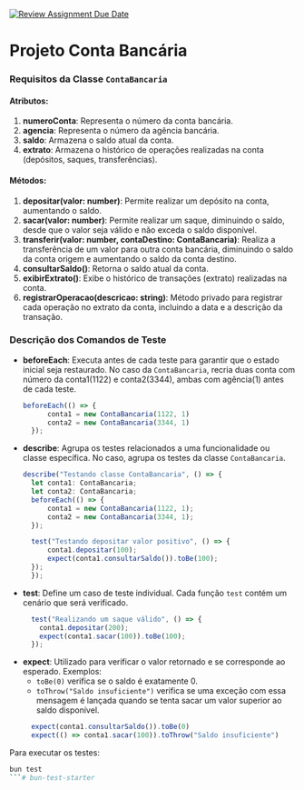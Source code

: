 [![Review Assignment Due Date](https://classroom.github.com/assets/deadline-readme-button-22041afd0340ce965d47ae6ef1cefeee28c7c493a6346c4f15d667ab976d596c.svg)](https://classroom.github.com/a/rCk-UBU7)
# Projeto Conta Bancária

### Requisitos da Classe `ContaBancaria`

#### Atributos:

1. **numeroConta**: Representa o número da conta bancária.
2. **agencia**: Representa o número da agência bancária.
3. **saldo**: Armazena o saldo atual da conta.
4. **extrato**: Armazena o histórico de operações realizadas na conta (depósitos, saques, transferências).

#### Métodos:

1. **depositar(valor: number)**: Permite realizar um depósito na conta, aumentando o saldo.
2. **sacar(valor: number)**: Permite realizar um saque, diminuindo o saldo, desde que o valor seja válido e não exceda o saldo disponível.
3. **transferir(valor: number, contaDestino: ContaBancaria)**: Realiza a transferência de um valor para outra conta bancária, diminuindo o saldo da conta origem e aumentando o saldo da conta destino.
4. **consultarSaldo()**: Retorna o saldo atual da conta.
5. **exibirExtrato()**: Exibe o histórico de transações (extrato) realizadas na conta.
6. **registrarOperacao(descricao: string)**: Método privado para registrar cada operação no extrato da conta, incluindo a data e a descrição da transação.


### Descrição dos Comandos de Teste

- **beforeEach**: Executa antes de cada teste para garantir que o estado inicial seja restaurado. No caso da `ContaBancaria`, recria duas conta com número da conta1(1122) e conta2(3344), ambas com agência(1) antes de cada teste.
  ```typescript
  beforeEach(() => {
        conta1 = new ContaBancaria(1122, 1)
        conta2 = new ContaBancaria(3344, 1)
    });
- **describe**: Agrupa os testes relacionados a uma funcionalidade ou classe específica. No caso, agrupa os testes da classe `ContaBancaria`.
  ```typescript
  describe("Testando classe ContaBancaria", () => {
    let conta1: ContaBancaria;
    let conta2: ContaBancaria;
    beforeEach(() => {
        conta1 = new ContaBancaria(1122, 1);
        conta2 = new ContaBancaria(3344, 1);
    });

    test("Testando depositar valor positivo", () => {
        conta1.depositar(100);
        expect(conta1.consultarSaldo()).toBe(100);
    });
    });

- **test**: Define um caso de teste individual. Cada função `test` contém um cenário que será verificado.
  ```typescript
    test("Realizando um saque válido", () => {
      conta1.depositar(200);
      expect(conta1.sacar(100)).toBe(100);
    });
- **expect**: Utilizado para verificar o valor retornado e se corresponde ao esperado. Exemplos:
  - `toBe(0)` verifica se o saldo é exatamente 0.
  - `toThrow("Saldo insuficiente")` verifica se uma exceção com essa mensagem é lançada quando se tenta sacar um valor superior ao saldo disponível.
  ```typescript
    expect(conta1.consultarSaldo()).toBe(0)
    expect(() => conta1.sacar(100)).toThrow("Saldo insuficiente") 

Para executar os testes:

```sh
bun test
```# bun-test-starter

